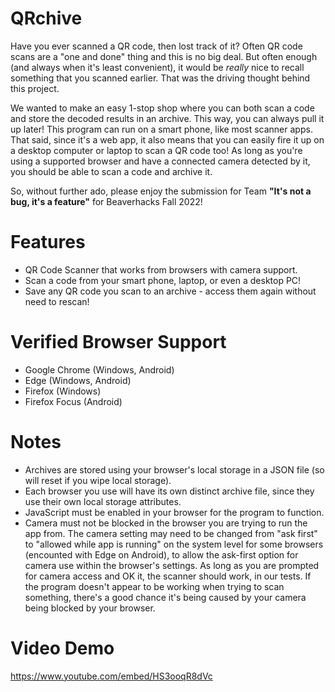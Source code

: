 # QRchive
Have you ever scanned a QR code, then lost track of it? Often QR code scans are a "one and done" thing and this is no big deal. But often enough (and always when it's least convenient), it would be *really* nice to recall something that you scanned earlier. That was the driving thought behind this project.  

We wanted to make an easy 1-stop shop where you can both scan a code and store the decoded results in an archive. This way, you can always pull it up later! This program can run on a smart phone, like most scanner apps. That said, since it's a web app, it also means that you can easily fire it up on a desktop computer or laptop to scan a QR code too! As long as you're using a supported browser and have a connected camera detected by it, you should be able to scan a code and archive it.  
  
So, without further ado, please enjoy the submission for Team **"It's not a bug, it's a feature"** for Beaverhacks Fall 2022!  

# Features
* QR Code Scanner that works from browsers with camera support.  
* Scan a code from your smart phone, laptop, or even a desktop PC!  
* Save any QR code you scan to an archive - access them again without need to rescan!  

# Verified Browser Support
* Google Chrome (Windows, Android)
* Edge (Windows, Android)
* Firefox (Windows)
* Firefox Focus (Android)

# Notes 
* Archives are stored using your browser's local storage in a JSON file (so will reset if you wipe local storage). 
* Each browser you use will have its own distinct archive file, since they use their own local storage attributes.
* JavaScript must be enabled in your browser for the program to function.
* Camera must not be blocked in the browser you are trying to run the app from. The camera setting may need to be changed from "ask first" to "allowed while app is running" on the system level for some browsers (encounted with Edge on Android), to allow the ask-first option for camera use within the browser's settings. As long as you are prompted for camera access and OK it, the scanner should work, in our tests. If the program doesn't appear to be working when trying to scan something, there's a good chance it's being caused by your camera being blocked by your browser.

# Video Demo
https://www.youtube.com/embed/HS3ooqR8dVc

